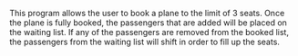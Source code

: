 This program allows the user to book a plane to the limit of 3 seats. Once the plane is fully booked, the passengers that are added will be placed on the waiting list. If any of the passengers are removed from the booked list, the passengers from the waiting list will shift in order to fill up the seats.
